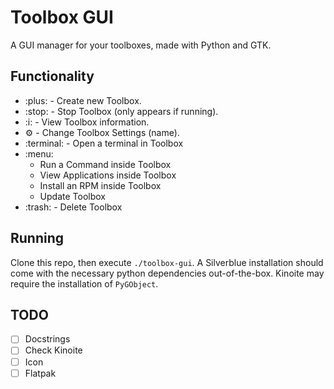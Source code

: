 # Toolbox GUI
A GUI manager for your toolboxes, made with Python and GTK.

## Functionality
- :plus: - Create new Toolbox.
- :stop: - Stop Toolbox (only appears if running).
- :i: - View Toolbox information.
- :gear: - Change Toolbox Settings (name).
- :terminal: - Open a terminal in Toolbox
- :menu:
    - Run a Command inside Toolbox
    - View Applications inside Toolbox
    - Install an RPM inside Toolbox
    - Update Toolbox
- :trash: - Delete Toolbox

## Running
Clone this repo, then execute `./toolbox-gui`. A Silverblue installation should come with the necessary python dependencies out-of-the-box. Kinoite may require the installation of `PyGObject`.

## TODO
- [ ] Docstrings
- [ ] Check Kinoite
- [ ] Icon
- [ ] Flatpak
